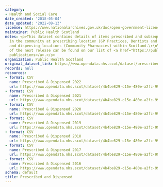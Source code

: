 ```yaml
---
category:
- Health and Social Care
date_created: '2018-05-04'
date_updated: '2022-09-13'
license: https://www.nationalarchives.gov.uk/doc/open-government-licence/version/3/
maintainer: Public Health Scotland
notes: <p>This dataset contains details of items prescribed and subsequently dispensed
  in the community at prescribing location (GP Practices, Dentists and Hospitals)
  and dispensing locations (Community Pharmacies) within Scotland.\r\n\r\nThe date
  of the next release can be found on our list of <a href="https://publichealthscotland.scot/publications/forthcoming-publications/">forthcoming
  publications</a>.</p>
organization: Public Health Scotland
original_dataset_link: https://www.opendata.nhs.scot/dataset/prescribed-dispensed
records: null
resources:
- format: CSV
  name: Prescribed & Dispensed 2022
  url: https://www.opendata.nhs.scot/dataset/4b4be829-c15e-480e-a2fc-996460ff63c6/resource/239e55b9-de1b-43cb-aa7d-9fedda76d200/download/prescribed-dispensed-2022.csv
- format: CSV
  name: Prescribed & Dispensed 2021
  url: https://www.opendata.nhs.scot/dataset/4b4be829-c15e-480e-a2fc-996460ff63c6/resource/2680b561-72f8-488a-91e0-10873ac9c649/download/prescribed-dispensed-2021.csv
- format: CSV
  name: Prescribed & Dispensed 2020
  url: https://www.opendata.nhs.scot/dataset/4b4be829-c15e-480e-a2fc-996460ff63c6/resource/59ca69a6-5c4b-45f9-9d9c-8e52b3244b36/download/prescribed-dispensed-2020.csv
- format: CSV
  name: Prescribed & Dispensed 2019
  url: https://www.opendata.nhs.scot/dataset/4b4be829-c15e-480e-a2fc-996460ff63c6/resource/ad219b41-8131-4789-b46b-7aac8e4952ec/download/prescribed-dispensed-2019.csv
- format: CSV
  name: Prescribed & Dispensed 2018
  url: https://www.opendata.nhs.scot/dataset/4b4be829-c15e-480e-a2fc-996460ff63c6/resource/be254c0d-4e0e-491f-9cb9-e6764e53cc96/download/prescribed-dispensed-2018.csv
- format: CSV
  name: Prescribed & Dispensed 2017
  url: https://www.opendata.nhs.scot/dataset/4b4be829-c15e-480e-a2fc-996460ff63c6/resource/a807a11c-5cae-4090-9d2c-5f4a08765421/download/prescribed-dispensed-2017.csv
- format: CSV
  name: Prescribed & Dispensed 2016
  url: https://www.opendata.nhs.scot/dataset/4b4be829-c15e-480e-a2fc-996460ff63c6/resource/87f868b0-906e-4ce8-9a29-d21709476c96/download/prescribed-dispensed-2016.csv
schema: default
title: Prescribed and Dispensed
---
```

